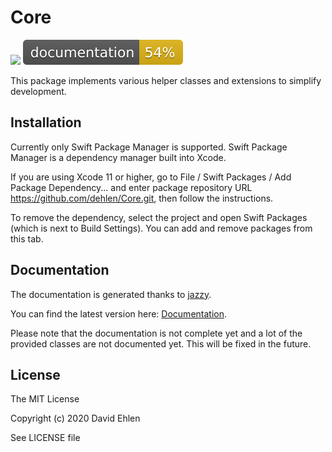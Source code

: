 # Core
<img src="https://img.shields.io/badge/supports-Swift%20Package%20Manager-green.svg">
<img src="./docs/badge.svg">

This package implements various helper classes and extensions to simplify development.

## Installation

Currently only Swift Package Manager is supported. 
Swift Package Manager is a dependency manager built into Xcode.

If you are using Xcode 11 or higher, go to File / Swift Packages / Add Package Dependency... and enter package repository URL https://github.com/dehlen/Core.git, then follow the instructions.

To remove the dependency, select the project and open Swift Packages (which is next to Build Settings). You can add and remove packages from this tab.

## Documentation
The documentation is generated thanks to [jazzy](https://github.com/realm/jazzy).

You can find the latest version here: [Documentation](./docs).

Please note that the documentation is not complete yet and a lot of the provided classes are not documented yet. This will be fixed in the future.

## License
The MIT License

Copyright (c) 2020 David Ehlen

See LICENSE file

